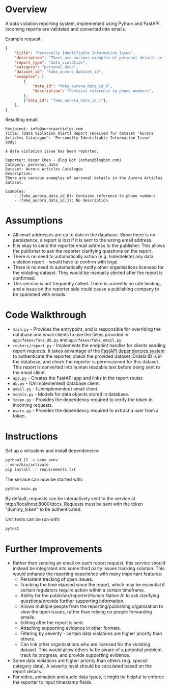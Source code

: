 # Overview
A data violation reporting system, implemented using Python and FastAPI. Incoming reports are validated and converted into emails.

Example request:
```json
{
    "title": "Personally Identifiable Information Issue",
    "description": "There are various examples of personal details in the Aurora Articles dataset.",
    "report_type": "data_violation",
    "category": "personal_data",
    "dataset_id": "fake_aurora_dataset_id",
    "examples": [
        {
            "data_id": "fake_aurora_data_id_0",
            "description": "Contains reference to phone numbers",
        },
        {"data_id": "fake_aurora_data_id_1"},
    ],
}
```

Resulting email:
```
Recipient: info@auroraarticles.com
Title: [Data Violation Alert] Report received for dataset 'Aurora Articles Catalogue': 'Personally Identifiable Information Issue'
Body:

A data violation issue has been reported.

Reporter: Oscar Chen - Blog Bot (ochen@blogbot.com)
Category: personal_data
Dataset: Aurora Articles Catalogue
Description:
There are various examples of personal details in the Aurora Articles dataset.
    
Examples:
    - (fake_aurora_data_id_0): Contains reference to phone numbers
    - (fake_aurora_data_id_1): No description
```

# Assumptions
- All email addresses are up to date in the database. Since there is no persistence, a report is lost if it is sent to the wrong email address.
- It is okay to send the reporter email address to the publisher. This allows the publisher to ask the reporter clarifying questions on the report.
- There is no need to automatically action (e.g. hide/delete) any data violation report - would have to confirm with legal.
- There is no need to automatically notify other organisations licensed for the violating dataset. They would be manually alerted after the report is confirmed.
- This service is not frequently called. There is currently no rate limiting, and a issue on the reporter side could cause a publishing company to be spammed with emails.

# Code Walkthrough
- `main.py` - Provides the entrypoint, and is responsible for overriding the database and email clients to use
the fakes provided in `app/fakes/fake_db.py` and `app/fakes/fake_email.py`.
- `routers/report.py` - Implements the endpoint handler for clients sending report requests. It takes advantage of the
[FastAPI dependencies system](https://fastapi.tiangolo.com/tutorial/dependencies/) to authenticate the reporter, check
the provided dataset ID/data ID is in the database, and check the reporter is permissioned for this dataset. This report
is converted into human readable text before being sent to the email client.
- `app.py` - Creates the FastAPI app and links in the report router.
- `db.py` - (Unimplemented) database client.
- `email.py` - (Unimplemented) email client.
- `models.py` - Models for data objects stored in database.
- `token.py` - Provides the dependency required to verify the token in incoming requests.
- `users.py` - Provides the dependency required to extract a user from a token. 

# Instructions
Set up a virtualenv and install dependencies:
```bash
python3.12 -m venv venv
. venv/bin/activate
pip install -r requirements.txt
```

The service can now be started with:
```bash
python main.py
```
By default, requests can be interactively sent to the service at http://localhost:8000/docs. Requests must be sent with the token "dummy_token" to be authenticated.

Unit tests can be run with:
```bash
pytest
```

# Further Improvements
- Rather than sending an email on each report request, this service should instead be integrated into some third party issues tracking solution. This would enhance the reporting experience with many important features:
    - Persistent tracking of open issues.
    - Tracking the time elapsed since the report, which may be essential if certain regulators require action within a certain timeframe.
    - Ability for the publisher/reporter/Human Native AI to ask clarifying questions/provide further supporting information.
    - Allows multiple people from the reporting/publishing organisation to view the open issues, rather than relying on people forwarding emails.
    - Editing after the report is sent.
    - Attaching supporting evidence in other formats.
    - Filtering by severity - certain data violations are higher priority than others.
    - Can link other organisations who are licensed for the violating dataset. This would allow others to be aware of a potential problem, track its progress, and provide supporting evidence.
- Some data violations are higher priority than others (e.g. special category data). A severity level should be calculated based on the report details.
- For video, animation and audio data types, it might be helpful to enforce the reporter to input timestamp fields.
